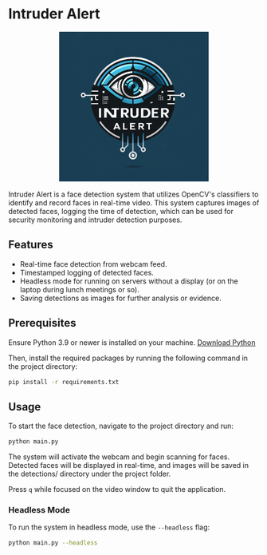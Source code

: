 # Intruder Alert

<div align="center">
    <img src="docs/images/logo.png" alt="Logo" width="300" height="300">
</div>


Intruder Alert is a face detection system that utilizes OpenCV's classifiers to identify and record faces in real-time video. This system captures images of detected faces, logging the time of detection, which can be used for security monitoring and intruder detection purposes.

## Features
- Real-time face detection from webcam feed.
- Timestamped logging of detected faces.
- Headless mode for running on servers without a display (or on the laptop during lunch meetings or so).
- Saving detections as images for further analysis or evidence.

## Prerequisites
Ensure Python 3.9 or newer is installed on your machine. [Download Python](https://www.python.org/downloads/)

Then, install the required packages by running the following command in the project directory:
```bash
pip install -r requirements.txt
```

## Usage
To start the face detection, navigate to the project directory and run:

```bash
python main.py
```

The system will activate the webcam and begin scanning for faces. Detected faces will be displayed in real-time, and images will be saved in the detections/ directory under the project folder.

Press `q` while focused on the video window to quit the application.


### Headless Mode
To run the system in headless mode, use the `--headless` flag:
```bash
python main.py --headless
```